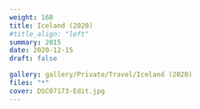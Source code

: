 ```yaml
---
weight: 160
title: Iceland (2020)
#title_align: "left"
summary: 2015
date: 2020-12-15
draft: false

gallery: gallery/Private/Travel/Iceland (2020)
files: "*"
cover: DSC07173-Edit.jpg
---
```

